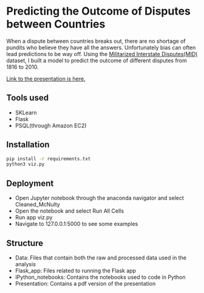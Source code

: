 # Predicting the Outcome of Disputes between Countries
When a dispute between countries breaks out, there are no shortage of pundits who believe they have all the answers. Unfortunately bias can often lead predictions to be way off. Using the [Militarized Interstate Disputes(MID)](http://cow.dss.ucdavis.edu/data-sets/MIDs) dataset, I built a model to predict the outcome of different disputes from 1816 to 2010.

[Link to the presentation is here.](https://docs.google.com/presentation/d/1j4Gu6SuJyGn68_YcNFo4NaEHzooQBHnvtJcA2OjVJ_k/edit?usp=sharing)
## Tools used
* SKLearn
* Flask
* PSQL(through Amazon EC2)
## Installation
```bash
pip install -r requirements.txt 
python3 viz.py 
```
## Deployment
* Open Jupyter notebook through the anaconda navigator and select Cleaned_McNulty
* Open the notebook and select Run All Cells
* Run app viz.py
* Navigate to 127.0.0.1:5000 to see some examples

## Structure
* Data: Files that contain both the raw and processed data used in the analysis
* Flask_app: Files related to running the Flask app
* IPython_notebooks: Contains the notebooks used to code in Python
* Presentation: Contains a pdf version of the presentation